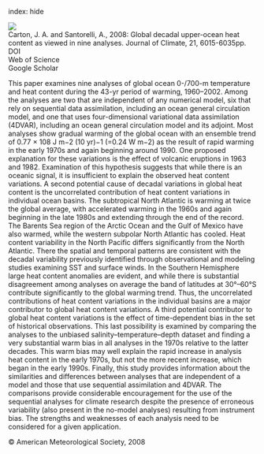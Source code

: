 index: hide

<div class="Citation">
    <div class="Citation-thumb CitationThumb-linked"  data-href="https://doi.org/10.1175/2008jcli2489.1">
      <img src="https://static.claimspace.cloud/climate-study-static/refs/thumbs/3/Carton_and_Santorelli_2008-thumb.png" />
    </div>

  <div class="Citation-body">
    <div class="Citation-text">Carton, J. A. and Santorelli, A., 2008: Global decadal upper-ocean heat content as viewed in nine analyses. <span class="Article-journal">Journal of Climate, </span><span class="Article-volume">21, </span>6015-6035pp.</div>
    <div class="Citation-links">
      <div class="CitationLink" data-href="https://doi.org/10.1175/2008jcli2489.1">
        <div class="CitationLink-icon CitationLink-Doi"></div>
        <div class="CitationLink-text">DOI</div>
      </div>
      <div class="CitationLink" data-href="http://cel.webofknowledge.com/InboundService.do?customersID=atyponcel&smartRedirect=yes&mode=FullRecord&IsProductCode=Yes&product=CEL&Init=Yes&Func=Frame&action=retrieve&SrcApp=literatum&SrcAuth=atyponcel&SID=7CNc3cIRaBKjGbSujFM&UT=WOS:000261107800017">
        <div class="CitationLink-icon CitationLink-Isi"></div>
        <div class="CitationLink-text">Web of Science</div>
      </div>
      <div class="CitationLink" data-href="https://scholar.google.com/scholar?q=10.1175/2008jcli2489.1">
        <div class="CitationLink-icon CitationLink-Scholar"></div>
        <div class="CitationLink-text">Google Scholar</div>
      </div>
    </div>
  </div>
</div>

This paper examines nine analyses of global ocean 0-/700-m temperature and heat content during the 43-yr period of warming, 1960–2002. Among the analyses are two that are independent of any numerical model, six that rely on sequential data assimilation, including an ocean general circulation model, and one that uses four-dimensional variational data assimilation (4DVAR), including an ocean general circulation model and its adjoint. Most analyses show gradual warming of the global ocean with an ensemble trend of 0.77 × 108 J m−2 (10 yr)−1 (=0.24 W m−2) as the result of rapid warming in the early 1970s and again beginning around 1990. One proposed explanation for these variations is the effect of volcanic eruptions in 1963 and 1982. Examination of this hypothesis suggests that while there is an oceanic signal, it is insufficient to explain the observed heat content variations. A second potential cause of decadal variations in global heat content is the uncorrelated contribution of heat content variations in individual ocean basins. The subtropical North Atlantic is warming at twice the global average, with accelerated warming in the 1960s and again beginning in the late 1980s and extending through the end of the record. The Barents Sea region of the Arctic Ocean and the Gulf of Mexico have also warmed, while the western subpolar North Atlantic has cooled. Heat content variability in the North Pacific differs significantly from the North Atlantic. There the spatial and temporal patterns are consistent with the decadal variability previously identified through observational and modeling studies examining SST and surface winds. In the Southern Hemisphere large heat content anomalies are evident, and while there is substantial disagreement among analyses on average the band of latitudes at 30°–60°S contribute significantly to the global warming trend. Thus, the uncorrelated contributions of heat content variations in the individual basins are a major contributor to global heat content variations. A third potential contributor to global heat content variations is the effect of time-dependent bias in the set of historical observations. This last possibility is examined by comparing the analyses to the unbiased salinity–temperature–depth dataset and finding a very substantial warm bias in all analyses in the 1970s relative to the latter decades. This warm bias may well explain the rapid increase in analysis heat content in the early 1970s, but not the more recent increase, which began in the early 1990s. Finally, this study provides information about the similarities and differences between analyses that are independent of a model and those that use sequential assimilation and 4DVAR. The comparisons provide considerable encouragement for the use of the sequential analyses for climate research despite the presence of erroneous variability (also present in the no-model analyses) resulting from instrument bias. The strengths and weaknesses of each analysis need to be considered for a given application.

<div class="Citation-copy">
&copy; American Meteorological Society, 2008
</div>